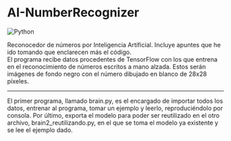 # AI-NumberRecognizer

![Python](https://camo.githubusercontent.com/3df944c2b99f86f1361df72285183e890f11c52d36dfcd3c2844c6823c823fc1/68747470733a2f2f696d672e736869656c64732e696f2f7374617469632f76313f7374796c653d666f722d7468652d6261646765266d6573736167653d507974686f6e26636f6c6f723d333737364142266c6f676f3d507974686f6e266c6f676f436f6c6f723d464646464646266c6162656c3d)

Reconocedor de números por Inteligencia Artificial. Incluye apuntes que he ido tomando que enclarecen más el código.<br />
El programa recibe datos procedentes de TensorFlow con los que entrena en el reconocimiento de números escritos a mano alzada. Estos serán imágenes de fondo negro con el número dibujado en blanco de 28x28 píxeles.<br />

<hr />

El primer programa, llamado brain.py, es el encargado de importar todos los datos, entrenar al programa, tomar un ejemplo y leerlo, reproduciéndolo por consola. Por último, exporta el modelo para poder ser reutilizado en el otro archivo, brain2_reutilizando.py, en el que se toma el modelo ya existente y se lee el ejemplo dado.
